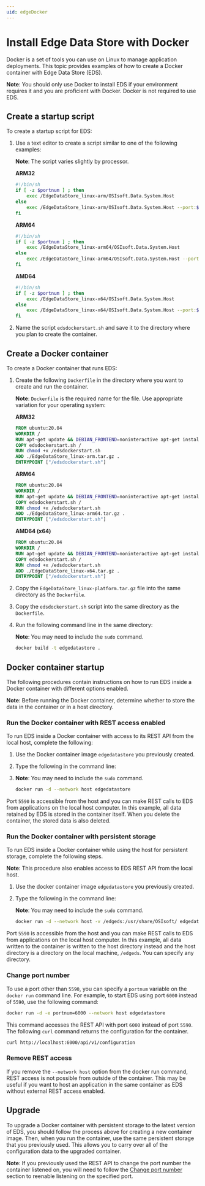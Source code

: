 ```yaml
---
uid: edgeDocker
---
```


# Install Edge Data Store with Docker

Docker is a set of tools you can use on Linux to manage application deployments. This topic provides examples of how to create a Docker container with Edge Data Store (EDS).

**Note**: You should only use Docker to install EDS if your environment requires it and you are proficient with Docker. Docker is not required to use EDS.

## Create a startup script

To create a startup script for EDS:

1. Use a text editor to create a script similar to one of the following examples:

    **Note**: The script varies slightly by processor.

    **ARM32**

    ```bash
    #!/bin/sh
    if [ -z $portnum ] ; then
        exec /EdgeDataStore_linux-arm/OSIsoft.Data.System.Host
    else
        exec /EdgeDataStore_linux-arm/OSIsoft.Data.System.Host --port:$portnum
    fi
    ```

    **ARM64**

    ```bash
    #!/bin/sh
    if [ -z $portnum ] ; then
        exec /EdgeDataStore_linux-arm64/OSIsoft.Data.System.Host
    else
        exec /EdgeDataStore_linux-arm64/OSIsoft.Data.System.Host --port:$portnum
    fi
    ```

    **AMD64**

    ```bash
    #!/bin/sh
    if [ -z $portnum ] ; then
        exec /EdgeDataStore_linux-x64/OSIsoft.Data.System.Host
    else
        exec /EdgeDataStore_linux-x64/OSIsoft.Data.System.Host --port:$portnum
    fi
    ```

2. Name the script `edsdockerstart.sh` and save it to the directory where you plan to create the container.

## Create a Docker container

To create a Docker container that runs EDS:

1. Create the following `Dockerfile` in the directory where you want to create and run the container.

    **Note**: `Dockerfile` is the required name for the file. Use appropriate variation for your operating system:

    **ARM32**

    ```dockerfile
    FROM ubuntu:20.04
    WORKDIR /
    RUN apt-get update && DEBIAN_FRONTEND=noninteractive apt-get install -y ca-certificates libicu70 libssl3 curl
    COPY edsdockerstart.sh /
    RUN chmod +x /edsdockerstart.sh
    ADD ./EdgeDataStore_linux-arm.tar.gz .
    ENTRYPOINT ["/edsdockerstart.sh"]
    ```

    **ARM64**

    ```dockerfile
    FROM ubuntu:20.04
    WORKDIR /
    RUN apt-get update && DEBIAN_FRONTEND=noninteractive apt-get install -y ca-certificates libicu70 libssl3 curl
    COPY edsdockerstart.sh /
    RUN chmod +x /edsdockerstart.sh
    ADD ./EdgeDataStore_linux-arm64.tar.gz .
    ENTRYPOINT ["/edsdockerstart.sh"]
    ```

    **AMD64 (x64)**

    ```dockerfile
    FROM ubuntu:20.04
    WORKDIR /
    RUN apt-get update && DEBIAN_FRONTEND=noninteractive apt-get install -y ca-certificates libicu70 libssl3 curl
    COPY edsdockerstart.sh /
    RUN chmod +x /edsdockerstart.sh
    ADD ./EdgeDataStore_linux-x64.tar.gz .
    ENTRYPOINT ["/edsdockerstart.sh"]
    ```

2. Copy the `EdgeDataStore_linux-platform.tar.gz` file into the same directory as the `Dockerfile`.

3. Copy the `edsdockerstart.sh` script into the same directory as the `Dockerfile`.

4. Run the following command line in the same directory:

   **Note**: You may need to include the `sudo` command.

    ```bash
    docker build -t edgedatastore .
    ```

## Docker container startup

The following procedures contain instructions on how to run EDS inside a Docker container with different options enabled.

**Note**: Before running the Docker container, determine whether to store the data in the container or in a host directory.

### Run the Docker container with REST access enabled

To run EDS inside a Docker container with access to its REST API from the local host, complete the following:

1. Use the Docker container image `edgedatastore` you previously created.

2. Type the following in the command line:
3.
   **Note**: You may need to include the `sudo` command.

    ```bash
    docker run -d --network host edgedatastore
    ```

Port `5590` is accessible from the host and you can make REST calls to EDS from applications on the local host computer. In this example, all data retained by EDS is stored in the container itself. When you delete the container, the stored data is also deleted.

### Run the Docker container with persistent storage

To run EDS inside a Docker container while using the host for persistent storage, complete the following steps.

**Note**: This procedure also enables access to EDS REST API from the local host.

1. Use the docker container image `edgedatastore` you previously created.

2. Type the following in the command line:

   **Note**: You may need to include the `sudo` command.

    ```bash
    docker run -d --network host -v /edgeds:/usr/share/OSIsoft/ edgedatastore
    ```

Port `5590` is accessible from the host and you can make REST calls to EDS from applications on the local host computer. In this example, all data written to the container is written to the host directory instead and the host directory is a directory on the local machine, <!-- customize -->`/edgeds`. You can specify any directory.

### Change port number

To use a port other than `5590`, you can specify a `portnum` variable on the `docker run` command line. For example, to start EDS using port `6000` instead of `5590`, use the following command:

```bash
docker run -d -e portnum=6000 --network host edgedatastore
```

This command accesses the REST API with port `6000` instead of port `5590`. The following `curl` command returns the configuration for the container.

```bash
curl http://localhost:6000/api/v1/configuration
```

### Remove REST access

If you remove the `--network host` option from the docker run command, REST access is not possible from outside of the container. This may be useful if you want to host an application in the same container as EDS without external REST access enabled.

## Upgrade

To upgrade a Docker container with persistent storage to the latest version of EDS, you should follow the process above for creating a new container image. Then, when you run the container, use the same persistent storage that you previously used. This allows you to carry over all of the configuration data to the upgraded container.

**Note**: If you previously used the REST API to change the port number the container listened on, you will need to follow the [Change port number](#change-port-number) section to reenable listening on the specified port.
